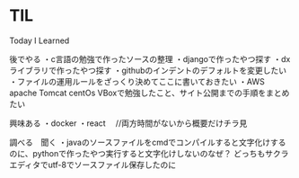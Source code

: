 # TIL
Today I Learned


後でやる
・c言語の勉強で作ったソースの整理
・djangoで作ったやつ探す
・dxライブラリで作ったやつ探す
・githubのインデントのデフォルトを変更したい
・ファイルの運用ルールをざっくり決めてここに書いておきたい
・AWS　apache Tomcat centOs VBoxで勉強したこと、サイト公開までの手順をまとめたい

興味ある
・docker
・react
　//両方時間がないから概要だけチラ見

調べる　聞く
・javaのソースファイルをcmdでコンパイルすると文字化けするのに、pythonで作ったやつ実行すると文字化けしないのなぜ？
 どっちもサクラエディタでutf-8でソースファイル保存したのに
